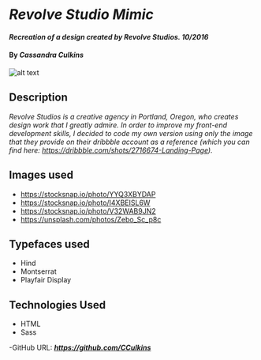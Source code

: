 # _Revolve Studio Mimic_

#### _Recreation of a design created by Revolve Studios. 10/2016_

#### By _**Cassandra Culkins**_ 

![alt text](http://i.imgur.com/PLk7Cr1.png "Logo Title Text 1")

## Description

_Revolve Studios is a creative agency in Portland, Oregon, who creates design work that I greatly admire. In order to improve my front-end development skills, I decided to code my own version using only the image that they provide on their dribbble account as a reference (which you can find here: https://dribbble.com/shots/2716674-Landing-Page)._  

## Images used
* https://stocksnap.io/photo/YYQ3XBYDAP 
* https://stocksnap.io/photo/I4XBEISL6W 
* https://stocksnap.io/photo/V32WAB9JN2 
* https://unsplash.com/photos/Zebo_Sc_p8c

## Typefaces used
* Hind
* Montserrat
* Playfair Display

## Technologies Used
* HTML
* Sass

-GitHub URL: **_https://github.com/CCulkins_**
